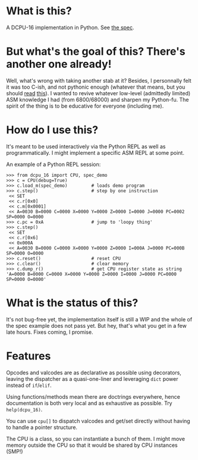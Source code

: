# What is this?

A DCPU-16 implementation in Python. See [the spec][0].

# But what's the goal of this? There's another one already!

Well, what's wrong with taking another stab at it? Besides, I personnally felt it was too C-ish, and not pythonic enough (whatever that means, but you should [read][1] [this][2]). I wanted to revive whatever low-level (admittedly limited) ASM knowledge I had (from 6800/68000) and sharpen my Python-fu. The spirit of the thing is to be educative for everyone (including me).

# How do I use this?

It's meant to be used interactively via the Python REPL as well as programmatically. I might implement a specific ASM REPL at some point.

An example of a Python REPL session:

    >>> from dcpu_16 import CPU, spec_demo
    >>> c = CPU(debug=True)
    >>> c.load_m(spec_demo)         # loads demo program
    >>> c.step()                    # step by one instruction
     << SET
     << c.r[0x0]
     << c.m[0x0001]
     << A=0030 B=0000 C=0000 X=0000 Y=0000 Z=0000 I=0000 J=0000 PC=0002 SP=0000 O=0000
    >>> c.pc = 0xA                  # jump to 'loopy thing'
    >>> c.step()
     << SET
     << c.r[0x6]
     << 0x000A
     << A=0030 B=0000 C=0000 X=0000 Y=0000 Z=0000 I=000A J=0000 PC=000B SP=0000 O=0000
    >>> c.reset()                   # reset CPU
    >>> c.clear()                   # clear memory
    >>> c.dump_r()                  # get CPU register state as string
    'A=0000 B=0000 C=0000 X=0000 Y=0000 Z=0000 I=0000 J=0000 PC=0000 SP=0000 O=0000'

# What is the status of this?

It's not bug-free yet, the implementation itself is still a WIP and the whole of the spec example does not pass yet. But hey, that's what you get in a few late hours. Fixes coming, I promise.

# Features

Opcodes and valcodes are as declarative as possible using decorators, leaving the dispatcher as a quasi-one-liner and leveraging `dict` power instead of `if`/`elif`.

Using functions/methods mean there are doctrings everywhere, hence documentation is both very local and as exhaustive as possible. Try `help(dcpu_16)`.

You can use `cpu[]` to dispatch valcodes and get/set directly without having to handle a pointer structure.


The CPU is a class, so you can instantiate a bunch of them. I might move memory outside the CPU so that it would be shared by CPU instances (SMP!)

[0]: http://0x10c.com/doc/dcpu-16.txt
[1]: http://www.dabeaz.com/generators/
[2]: http://www.dabeaz.com/coroutines/
